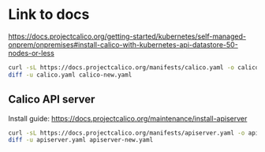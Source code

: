 # Link to docs

  https://docs.projectcalico.org/getting-started/kubernetes/self-managed-onprem/onpremises#install-calico-with-kubernetes-api-datastore-50-nodes-or-less

  ```bash
  curl -sL https://docs.projectcalico.org/manifests/calico.yaml -o calico-new.yaml
  diff -u calico.yaml calico-new.yaml
  ```

## Calico API server

  Install guide: https://docs.projectcalico.org/maintenance/install-apiserver

  ```bash
  curl -sL https://docs.projectcalico.org/manifests/apiserver.yaml -o apiserver-new.yaml
  diff -u apiserver.yaml apiserver-new.yaml
  ```
